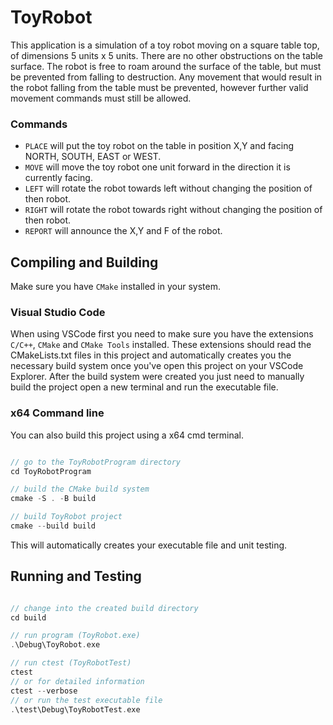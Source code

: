 # ToyRobot

This application is a simulation of a toy robot moving on a square table top, of dimensions 5 units x 5 units. There are no other obstructions on the table surface. The robot is free to roam around the surface of the table, but must be prevented from falling to destruction. Any movement that would result in the robot falling from the table must be prevented, however further valid movement commands must still be allowed.

### Commands

- `PLACE` will put the toy robot on the table in position X,Y and facing NORTH, SOUTH, EAST or WEST.
- `MOVE`  will move the toy robot one unit forward in the direction it is currently facing.
- `LEFT` will rotate the robot towards left without changing the position of then robot.
- `RIGHT` will rotate the robot towards right without changing the position of then robot.
- `REPORT` will announce the X,Y and F of the robot.

## Compiling and Building

Make sure you have `CMake` installed in your system.

### Visual Studio Code
When using VSCode first you need to make sure you have the extensions `C/C++`, `CMake` and `CMake Tools` installed. These extensions should read the CMakeLists.txt files in this project and automatically creates you the necessary build system once you've open this project on your VSCode Explorer. After the build system were created you just need to manually build the project open a new terminal and run the executable file.

### x64 Command line
You can also build this project using a x64 cmd terminal.

```c++

// go to the ToyRobotProgram directory
cd ToyRobotProgram

// build the CMake build system
cmake -S . -B build

// build ToyRobot project
cmake --build build

```
This will automatically creates your executable file and unit testing.

## Running and Testing

```c++

// change into the created build directory
cd build

// run program (ToyRobot.exe)
.\Debug\ToyRobot.exe

// run ctest (ToyRobotTest)
ctest
// or for detailed information
ctest --verbose
// or run the test executable file
.\test\Debug\ToyRobotTest.exe


```
